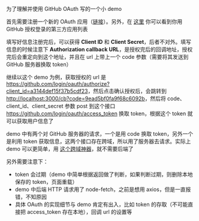 为了理解并使用 GitHub OAuth 写的一个小 demo

首先需要注册一个新的 OAuth 应用（[链接](https://github.com/settings/applications/new)）。另外，在 [这里](https://github.com/settings/applications) 你可以看到你用 GitHub 授权登录的第三方应用列表

填写好信息注册完后，可以获得 **Client ID** 和 **Client Secret**，后者不对外。填写信息的时候注意下 **Authorization callback URL**，是授权完后的回调地址，授权完后会重定向到这个地址，并且在 url 上带上一个 code 参数（需要将其发送到 GitHub 服务器换取 token）

继续以这个 demo 为例，获取授权的 url 是 <https://github.com/login/oauth/authorize?client_id=a3144def15f37b5cdf23>，然后点击确认授权后，会跳转到 <http://localhost:3000/cb?code=9ead5bf0fa9f68c6092b>，然后将 code、client_id、client_secret 参数 post 到这个接口 https://github.com/login/oauth/access_token 换取 token，根据这个 token 就可以获取用户信息了

demo 中有两个对 GitHub 服务器的请求，一个是用 code 换取 token，另外一个是利用 token 获取信息，这两个接口存在跨域，所以用了服务器去请求。实际上 demo 可以更简单，用 [这个跨域神器](https://chrome.google.com/webstore/detail/allow-control-allow-origi/nlfbmbojpeacfghkpbjhddihlkkiljbi)，就不需要后端了

另外需要注意下：

- token 会过期（demo 中简单根据返回做了判断，如果判断过期，则删除本地保存的 token，页面重载）
- demo 中后端 HTTP 请求用了 node-fetch，之前是想用 axios，但是一直报错，不知原因
- 具体 OAuth 的实现细节与 demo 肯定有出入，比如 token 的存取（不可能直接把 access_token 存在本地），回调 url 的设置等